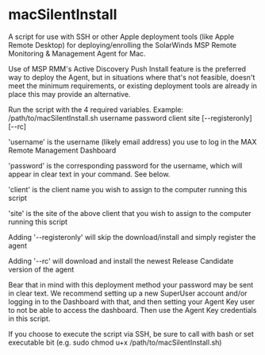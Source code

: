 # macSilentInstall
A script for use with SSH or other Apple deployment tools (like Apple Remote Desktop) for deploying/enrolling the SolarWinds MSP Remote Monitoring & Management Agent for Mac.

Use of MSP RMM's Active Discovery Push Install feature is the preferred way to deploy the Agent, but in situations where that's not feasible, doesn't meet the minimum requirements, or existing deployment tools are already in place this may provide an alternative.

Run the script with the 4 required variables.
Example: /path/to/macSilentInstall.sh username password client site [--registeronly] [--rc]

'username' is the username (likely email address) you use to log in the MAX Remote Management Dashboard

'password' is the corresponding password for the username, which will appear in clear text in your command. See below.

'client' is the client name you wish to assign to the computer running this script

'site' is the site of the above client that you wish to assign to the computer running this script

Adding '--registeronly' will skip the download/install and simply register the agent

Adding '--rc' will download and install the newest Release Candidate version of the agent

Bear that in mind with this deployment method your password may be sent in clear text. We recommend setting up a new SuperUser account and/or logging in to the Dashboard with that, and then setting your Agent Key user to not be able to access the dashboard. Then use the Agent Key credentials in this script. 

If you choose to execute the script via SSH, be sure to call with bash or set executable bit (e.g. sudo chmod u+x /path/to/macSilentInstall.sh)
